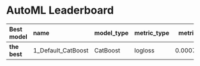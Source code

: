 # AutoML Leaderboard

| Best model   | name               | model_type   | metric_type   |   metric_value |   train_time | Link                                         |
|:-------------|:-------------------|:-------------|:--------------|---------------:|-------------:|:---------------------------------------------|
| **the best** | 1_Default_CatBoost | CatBoost     | logloss       |    0.000777144 |         11.2 | [Results link](1_Default_CatBoost/README.md) |